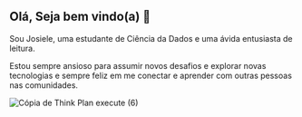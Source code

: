 ## Olá, Seja bem vindo(a) 👋

Sou Josiele, uma estudante de Ciência da Dados e uma ávida entusiasta de leitura.

Estou sempre ansioso para assumir novos desafios e explorar novas tecnologias e sempre feliz em me conectar e aprender com outras pessoas nas comunidades.

  
![Cópia de Think Plan execute (6)](https://github.com/user-attachments/assets/07b210e3-ef6f-4c3f-8ff5-b5f08ad947cf)
